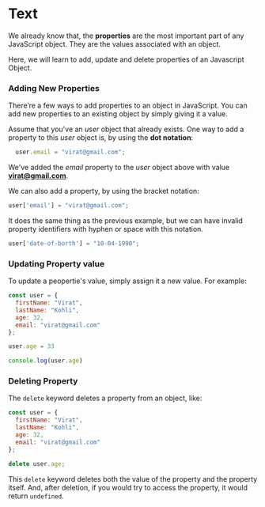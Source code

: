 # Text
We already know that, the **properties** are the most important part of any JavaScript object. They are the values associated with an object.

Here, we will learn to add, update and delete properties of an Javascript Object.

### Adding New Properties
There’re a few ways to add properties to an object in JavaScript. You can add new properties to an existing object by simply giving it a value.

Assume that you've an *user* object that already exists. One way to add a property to this  *user* object is, by using the **dot notation**:

```js
  user.email = "virat@gmail.com";
```

We've added the *email* property to the *user* object above with value **virat@gmail.com**.

We can also add a property, by using the bracket notation:

```js
user['email'] = "virat@gmail.com";
```

It does the same thing as the previous example, but we can have invalid property identifiers with hyphen or space with this notation.

```js
user['date-of-borth'] = "10-04-1990";
```

### Updating Property value
To update a peopertie's value, simply assign it a new value. For example:
```js
const user = {
  firstName: "Virat",
  lastName: "Kohli",
  age: 32,
  email: "virat@gmail.com"
};

user.age = 33

console.log(user.age)
```


### Deleting Property
The `delete` keyword deletes a property from an object, like:

```js
const user = {
  firstName: "Virat",
  lastName: "Kohli",
  age: 32,
  email: "virat@gmail.com"
};

delete user.age;
```
This `delete` keyword deletes both the value of the property and the property itself. And, after deletion, if you would try to access the property, it would return `undefined`.

